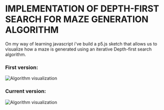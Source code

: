 # IMPLEMENTATION OF DEPTH-FIRST SEARCH FOR MAZE GENERATION ALGORITHM

On my way of learning javascript i've build a p5.js sketch that allows us to visualize how a maze is generated using an iterative Depth-first search algorithm.

### First version:

  ![Algorithm visualization](https://media.giphy.com/media/JrSZtza0qmRFSEZ9mj/giphy.gif)

### Current version:

  ![Algorithm visualization](https://media.giphy.com/media/RJzsArRS7e8WHpwu6i/giphy.gif)


